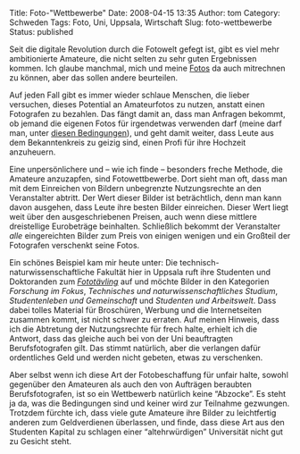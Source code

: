 Title: Foto-"Wettbewerbe"
Date: 2008-04-15 13:35
Author: tom
Category: Schweden
Tags: Foto, Uni, Uppsala, Wirtschaft
Slug: foto-wettbewerbe
Status: published

Seit die digitale Revolution durch die Fotowelt gefegt ist, gibt es viel
mehr ambitionierte Amateure, die nicht selten zu sehr guten Ergebnissen
kommen. Ich glaube manchmal, mich und meine
[Fotos](http://www.fiket.de/bilder/) da auch mitrechnen zu können, aber
das sollen andere beurteilen.

Auf jeden Fall gibt es immer wieder schlaue Menschen, die lieber
versuchen, dieses Potential an Amateurfotos zu nutzen, anstatt einen
Fotografen zu bezahlen. Das fängt damit an, dass man Anfragen bekommt,
ob jemand die eigenen Fotos für irgendetwas verwenden darf (meine darf
man, unter [diesen
Bedingungen](http://creativecommons.org/licenses/by-nc-sa/2.0/de/)), und
geht damit weiter, dass Leute aus dem Bekanntenkreis zu geizig sind,
einen Profi für ihre Hochzeit anzuheuern.

Eine unpersönlichere und – wie ich finde – besonders freche Methode, die
Amateure anzuzapfen, sind Fotowettbewerbe. Dort sieht man oft, dass man
mit dem Einreichen von Bildern unbegrenzte Nutzungsrechte an den
Veranstalter abtritt. Der Wert dieser Bilder ist beträchtlich, denn man
kann davon ausgehen, dass Leute ihre besten Bilder einreichen. Dieser
Wert liegt weit über den ausgeschriebenen Preisen, auch wenn diese
mittlere dreistellige Eurobeträge beinhalten. Schließlich bekommt der
Veranstalter *alle* eingereichten Bilder zum Preis von einigen wenigen
und ein Großteil der Fotografen verschenkt seine Fotos.

Ein schönes Beispiel kam mir heute unter: Die
technisch-naturwissenschaftliche Fakultät hier in Uppsala ruft ihre
Studenten und Doktoranden zum
[*Fototävling*](http://www.teknat.uu.se/foto2008/) auf und möchte Bilder
in den Kategorien *Forschung im Fokus*, *Technisches und
naturwissenschaftliches Studium*, *Studentenleben und Gemeinschaft* und
*Studenten und Arbeitswelt*. Dass dabei tolles Material für Broschüren,
Werbung und die Internetseiten zusammen kommt, ist nicht schwer zu
erraten. Auf meinen Hinweis, dass ich die Abtretung der Nutzungsrechte
für frech halte, erhielt ich die Antwort, dass das gleiche auch bei von
der Uni beauftragten Berufsfotografen gilt. Das stimmt natürlich, aber
die verlangen dafür ordentliches Geld und werden nicht gebeten, etwas zu
verschenken.

Aber selbst wenn ich diese Art der Fotobeschaffung für unfair halte,
sowohl gegenüber den Amateuren als auch den von Aufträgen beraubten
Berufsfotografen, ist so ein Wettbewerb natürlich keine “Abzocke”. Es
steht ja da, was die Bedingungen sind und keiner wird zur Teilnahme
gezwungen. Trotzdem fürchte ich, dass viele gute Amateure ihre Bilder zu
leichtfertig anderen zum Geldverdienen überlassen, und finde, dass diese
Art aus den Studenten Kapital zu schlagen einer “altehrwürdigen”
Universität nicht gut zu Gesicht steht.

